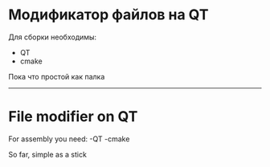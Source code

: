 # Модификатор файлов на QT 

Для сборки необходимы:
- QT
- cmake

Пока что простой как палка

---

# File modifier on QT 

For assembly you need:
-QT
-cmake

So far, simple as a stick

